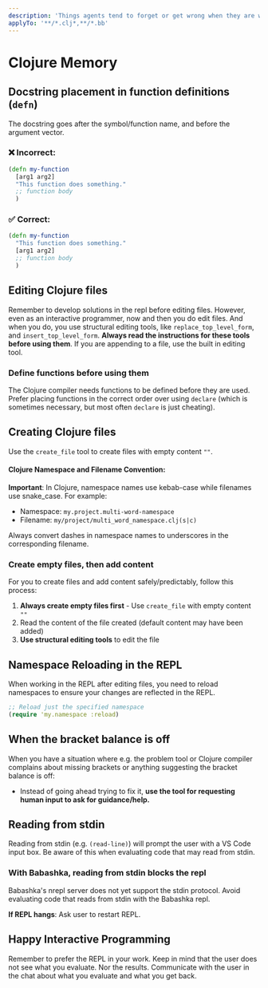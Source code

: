 ```yaml
---
description: 'Things agents tend to forget or get wrong when they are working with Clojure projects.'
applyTo: '**/*.clj*,**/*.bb'
---
```


# Clojure Memory

## Docstring placement in function definitions (`defn`)

The docstring goes after the symbol/function name, and before the argument vector.

### ❌ Incorrect:
```clojure
(defn my-function
  [arg1 arg2]
  "This function does something."
  ;; function body
  )
```

### ✅ Correct:
```clojure
(defn my-function
  "This function does something."
  [arg1 arg2]
  ;; function body
  )
```

## Editing Clojure files

Remember to develop solutions in the repl before editing files. However, even as an interactive programmer, now and then you do edit files. And when you do, you use structural editing tools, like `replace_top_level_form`, and `insert_top_level_form`. **Always read the instructions for these tools before using them**. If you are appending to a file, use the built in editing tool.

### Define functions before using them

The Clojure compiler needs functions to be defined before they are used. Prefer placing functions in the correct order over using `declare` (which is sometimes necessary, but most often `declare` is just cheating).

## Creating Clojure files

Use the `create_file` tool to create files with empty content `""`.

#### Clojure Namespace and Filename Convention:

**Important**: In Clojure,  namespace names use kebab-case while filenames use snake_case. For example:
- Namespace: `my.project.multi-word-namespace`
- Filename: `my/project/multi_word_namespace.clj(s|c)`

Always convert dashes in namespace names to underscores in the corresponding filename.

### Create empty files, then add content

For you to create files and add content safely/predictably, follow this process:

1. **Always create empty files first** - Use `create_file` with empty content `""`
2. Read the content of the file created (default content may have been added)
3. **Use structural editing tools** to edit the file

## Namespace Reloading in the REPL

When working in the REPL after editing files, you need to reload namespaces to ensure your changes are reflected in the REPL.

```clojure
;; Reload just the specified namespace
(require 'my.namespace :reload)
```

## When the bracket balance is off

When you have a situation where e.g. the problem tool or Clojure compiler complains about missing brackets or anything suggesting the bracket balance is off:
* Instead of going ahead trying to fix it, **use the tool for requesting human input to ask for guidance/help.**

## Reading from stdin

Reading from stdin (e.g. `(read-line)`) will prompt the user with a VS Code input box. Be aware of this when evaluating code that may read from stdin.

### With Babashka, reading from stdin blocks the repl

Babashka's nrepl server does not yet support the stdin protocol. Avoid evaluating code that reads from stdin with the Babashka repl.

**If REPL hangs**: Ask user to restart REPL.

## Happy Interactive Programming

Remember to prefer the REPL in your work. Keep in mind that the user does not see what you evaluate. Nor the results. Communicate with the user in the chat about what you evaluate and what you get back.
